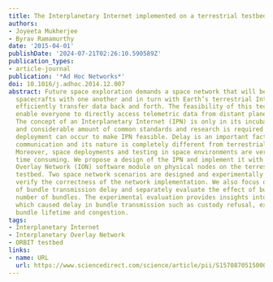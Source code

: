 ```yaml
---
title: The Interplanetary Internet implemented on a terrestrial testbed
authors:
- Joyeeta Mukherjee
- Byrav Ramamurthy
date: '2015-04-01'
publishDate: '2024-07-21T02:26:10.590589Z'
publication_types:
- article-journal
publication: '*Ad Hoc Networks*'
doi: 10.1016/j.adhoc.2014.12.007
abstract: Future space exploration demands a space network that will be able to connect
  spacecrafts with one another and in turn with Earth’s terrestrial Internet and hence
  efficiently transfer data back and forth. The feasibility of this technology would
  enable everyone to directly access telemetric data from distant planets and satellites.
  The concept of an Interplanetary Internet (IPN) is only in its incubation stage
  and considerable amount of common standards and research is required before widespread
  deployment can occur to make IPN feasible. Delay is an important factor in space
  communication and its nature is completely different from terrestrial delay environments.
  Moreover, space deployments and testing in space environments are very costly and
  time consuming. We propose a design of the IPN and implement it with the Interplanetary
  Overlay Network (ION) software module on physical nodes on the terrestrial ORBIT
  testbed. Two space network scenarios are designed and experimentally evaluated to
  verify the correctness of the network implementation. We also focus on the study
  of bundle transmission delay and separately evaluate the effect of bundle size and
  number of bundles. The experimental evaluation provides insights into the factors
  which caused delay in bundle transmission such as custody refusal, expiration of
  bundle lifetime and congestion.
tags:
- Interplanetary Internet
- Interplanetary Overlay Network
- ORBIT testbed
links:
- name: URL
  url: https://www.sciencedirect.com/science/article/pii/S1570870515000025
---
```

